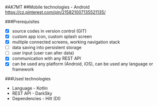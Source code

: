 #AK7MT
##Mobile technologies - Android
https://cz.pinterest.com/pin/215821007135521135/

###Prerequisites
- [x] source codes in version control (GIT)
- [x] custom app icon, custom splash screen
- [x] multiple connected screens, working navigation stack
- [ ] data  saving into persistent storage
- [ ] user input (user can alter data)
- [x] communication with any REST API
- [x] can be used any platform (Android, iOS), can be used any language or framework

###Used technologies
- Language - Kotlin
- REST API - DarkSky
- Dependencies - Hilt (DI)
